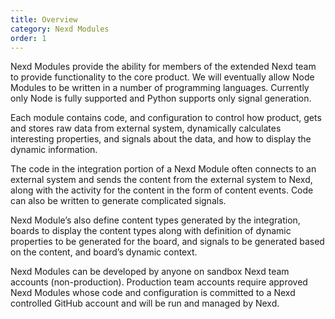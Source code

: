 ```yaml
---
title: Overview
category: Nexd Modules
order: 1
---
```


Nexd Modules provide the ability for members of the extended Nexd team to provide functionality to the core product.  We will eventually allow Node Modules to be written in a number of programming languages.  Currently only Node is fully supported and Python supports only signal generation.

Each module contains code, and configuration to control how product, gets and stores raw data from external system, dynamically calculates interesting properties, and signals about the data, and how to display the dynamic information.

The code in the integration portion of a Nexd Module often connects to an external system and sends the content from the external system to Nexd, along with the activity for the content in the form of content events.  Code can also be written to generate complicated signals.

Nexd Module’s also define content types generated by the integration, boards to display the content types along with definition of dynamic properties to be generated for the board, and signals to be generated based on the content, and board’s dynamic context.

Nexd Modules can be developed by anyone on sandbox Nexd team accounts (non-production).  Production team accounts require approved Nexd Modules whose code and configuration is committed to a Nexd controlled GitHub account and will be run and managed by Nexd.  
